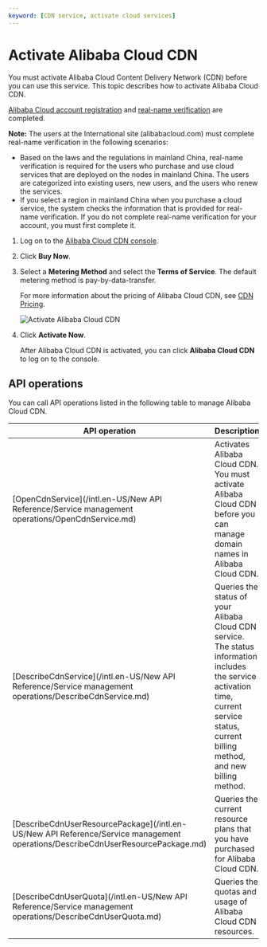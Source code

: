 ```yaml
---
keyword: [CDN service, activate cloud services]
---
```


# Activate Alibaba Cloud CDN

You must activate Alibaba Cloud Content Delivery Network \(CDN\) before you can use this service. This topic describes how to activate Alibaba Cloud CDN.

[Alibaba Cloud account registration](https://account.alibabacloud.com/register/intl_register.htm) and [real-name verification](https://account-intl.console.aliyun.com/#/intlAuth) are completed.

**Note:** The users at the International site \(alibabacloud.com\) must complete real-name verification in the following scenarios:

-   Based on the laws and the regulations in mainland China, real-name verification is required for the users who purchase and use cloud services that are deployed on the nodes in mainland China. The users are categorized into existing users, new users, and the users who renew the services.
-   If you select a region in mainland China when you purchase a cloud service, the system checks the information that is provided for real-name verification. If you do not complete real-name verification for your account, you must first complete it.

1.  Log on to the [Alibaba Cloud CDN console](https://www.alibabacloud.com/en/product/cdn).

2.  Click **Buy Now**.

3.  Select a **Metering Method** and select the **Terms of Service**. The default metering method is pay-by-data-transfer.

    For more information about the pricing of Alibaba Cloud CDN, see [CDN Pricing](https://www.alibabacloud.com/zh/product/cdn/pricing).

    ![Activate Alibaba Cloud CDN](https://static-aliyun-doc.oss-accelerate.aliyuncs.com/assets/img/en-US/0209297061/p162155.png)

4.  Click **Activate Now**.

    After Alibaba Cloud CDN is activated, you can click **Alibaba Cloud CDN** to log on to the console.


## API operations

You can call API operations listed in the following table to manage Alibaba Cloud CDN.

|API operation|Description|
|-------------|-----------|
|[OpenCdnService](/intl.en-US/New API Reference/Service management operations/OpenCdnService.md)|Activates Alibaba Cloud CDN. You must activate Alibaba Cloud CDN before you can manage domain names in Alibaba Cloud CDN.|
|[DescribeCdnService](/intl.en-US/New API Reference/Service management operations/DescribeCdnService.md)|Queries the status of your Alibaba Cloud CDN service. The status information includes the service activation time, current service status, current billing method, and new billing method.|
|[DescribeCdnUserResourcePackage](/intl.en-US/New API Reference/Service management operations/DescribeCdnUserResourcePackage.md)|Queries the current resource plans that you have purchased for Alibaba Cloud CDN.|
|[DescribeCdnUserQuota](/intl.en-US/New API Reference/Service management operations/DescribeCdnUserQuota.md)|Queries the quotas and usage of Alibaba Cloud CDN resources.|

